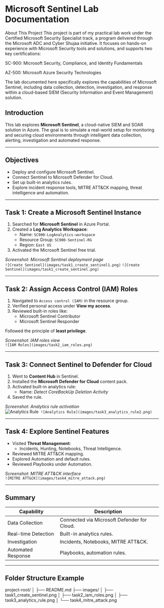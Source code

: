 #  Microsoft Sentinel Lab Documentation

About This Project
This project is part of my practical lab work under the Certified Microsoft Security Specialist track, a program delivered through the Microsoft ADC and Cyber Shujaa initiative. It focuses on hands-on experience with Microsoft Security tools and solutions, and supports two key certifications:

SC-900: Microsoft Security, Compliance, and Identity Fundamentals

AZ-500: Microsoft Azure Security Technologies

The lab documented here specifically explores the capabilities of Microsoft Sentinel, including data collection, detection, investigation, and response within a cloud-based SIEM (Security Information and Event Management) solution.
##  Introduction
This lab explores **Microsoft Sentinel**, a cloud-native SIEM and SOAR solution in Azure. The goal is to simulate a real-world setup for monitoring and securing cloud environments through intelligent data collection, alerting, investigation and automated response.

---

##  Objectives
- Deploy and configure Microsoft Sentinel.
- Connect Sentinel to Microsoft Defender for Cloud.
- Set up built-in analytics rules.
- Explore incident response tools, MITRE ATT&CK mapping, threat intelligence and automation.

---

##  Task 1: Create a Microsoft Sentinel Instance

1. Searched for **Microsoft Sentinel** in Azure Portal.
2. Created a **Log Analytics Workspace**:
   - Name: `SC900-LogAnalytics-workspace`
   - Resource Group: `SC900-Sentinel-RG`
   - Region: `East US`
3. Activated the Microsoft Sentinel free trial.

 _Screenshot: Microsoft Sentinel deployment page_  
`![Create Sentinel](images/task1_create_sentinel1.png)`
`![Create Sentinel](images/task1_create_sentinel.png)`

---

## Task 2: Assign Access Control (IAM) Roles

1. Navigated to `Access control (IAM)` in the resource group.
2. Verified personal access under **View my access**.
3. Reviewed built-in roles like:
   - Microsoft Sentinel Contributor
   - Microsoft Sentinel Responder

 Followed the principle of **least privilege**.

 _Screenshot: IAM roles view_  
`![IAM Roles](images/task2_iam_roles.png)`

---

##  Task 3: Connect Sentinel to Defender for Cloud

1. Went to **Content Hub** in Sentinel.
2. Installed the **Microsoft Defender for Cloud** content pack.
3. Activated built-in analytics rule:
   - Name: *Detect CoreBackUp Deletion Activity*
4. Saved the rule.

 _Screenshot: Analytics rule activation_  
![Analytics Rule](images/task3_analytics_rule.png)`
![Analytics Rule](images/task3_analytics_rule2.png)`

---

##  Task 4: Explore Sentinel Features

- Visited **Threat Management**:
  - Incidents, Hunting, Notebooks, Threat Intelligence.
- Reviewed MITRE ATT&CK mapping.
- Explored Automation and default rules.
- Reviewed Playbooks under Automation.

 _Screenshot: MITRE ATT&CK interface_  
`![MITRE ATT&CK](images/task4_mitre_attack.png)`

---

##  Summary

| Capability                | Description                                  |
|---------------------------|----------------------------------------------|
| Data Collection           | Connected via Microsoft Defender for Cloud. |
| Real-time Detection       | Built-in analytics rules.                    |
| Investigation             | Incidents, Notebooks, MITRE ATT&CK.         |
| Automated Response        | Playbooks, automation rules.                |

---

##  Folder Structure Example
project-root/
│
├── README.md
├── images/
│ ├── task1_create_sentinel.png
│ ├── task2_iam_roles.png
│ ├── task3_analytics_rule.png
│ └── task4_mitre_attack.png
